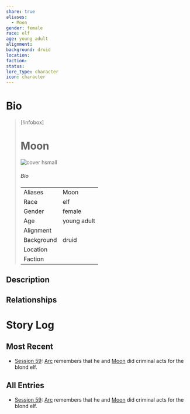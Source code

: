 ```yaml
---
share: true
aliases:
  - Moon
gender: female
race: elf
age: young adult
alignment: 
background: druid
location: 
faction: 
status: 
lore_type: character
icon: character
---
```

# Bio
> [!infobox]
> # Moon
> ![cover hsmall](insertimage.png)
> ##### Bio
> |  |  |
> | ---- | ---- |
> | Aliases | Moon|
> | Race| elf |
> | Gender| female|
> | Age | young adult|
> | Alignment|| 
> | Background| druid|
> | Location|  |
> | Faction| | 
## Description
## Relationships
# Story Log
## Most Recent
- [Session 59](../Session%20Log/Session%2059.md): [Arc](Arc.md) remembers that he and [Moon](Moon.md) did criminal acts for the blond elf.

## All Entries
- [Session 59](../Session%20Log/Session%2059.md): [Arc](Arc.md) remembers that he and [Moon](Moon.md) did criminal acts for the blond elf.

